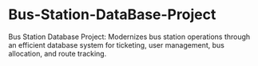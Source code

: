 # Bus-Station-DataBase-Project
Bus Station Database Project: Modernizes bus station operations through an efficient database system for ticketing, user management, bus allocation, and route tracking.

